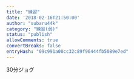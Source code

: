 ```yaml
---
title: "練習"
date: '2018-02-16T21:50:00'
author: "subaru44k"
category: "練習(弱)"
status: "publish"
allowComments: true
convertBreaks: false
entryHash: "09c991a00cc32c89f96444fb5089e7ed"
---
```

30分ジョグ
